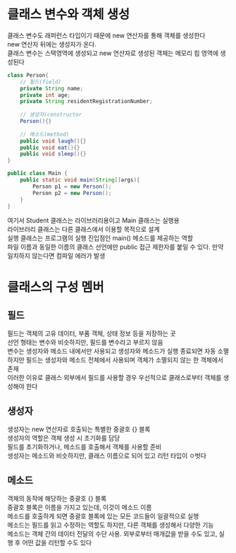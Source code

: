 # 클래스 변수와 객체 생성  

클래스 변수도 래퍼런스 타입이기 때문에 new 연산자를 통해 객체를 생성한다  
new 연산자 뒤에는 생성자가 온다.  
클래스 변수는 스택영역에 생성되고 new 연산자로 생성된 객체는 메모리 힙 영역에 생성된다  

```java
class Person{
	// 필드(field)
	private String name;
	private int age;
	private String residentRegistrationNumber;
	
	// 생성자(constructor
	Person(){}
	
	// 메소드(method)
	public void laugh(){}
	public void eat(){}
	public void sleep(){}
}

public class Main {
	public static void main(String[]args){
		Person p1 = new Person();
		Person p2 = new Person();
	}
}
```

여기서 Student 클래스는 라이브러리용이고 Main 클래스는 실행용  
라이브러리 클래스는 다른 클래스에서 이용할 목적으로 설계  
실행 클래스는 프로그램의 실행 진입점인 main() 메소드를 제공하는 역할  
파일 이름과 동일한 이름의 클래스 선언에만 public 접근 제한자를 붙일 수 있다. 만약 일치하지 않는다면 컴파일 에러가 발생  

# 클래스의 구성 멤버  

## 필드  
필드는 객체의 고유 데이터, 부품 객체, 상태 정보 등을 저장하는 곳  
선언 형태는 변수와 비슷하지만, 필드를 변수라고 부르지 않음  
변수는 생성자와 메소드 내에서만 사용되고 생성자와 메소드가 실행 종료되면 자동 소멸  
하지만 필드는 생성자와 메소드 전체에서 사용되며 객체가 소멸되지 않는 한 객체에서 존재  
이러한 이유로 클래스 외부에서 필드를 사용할 경우 우선적으로 클래스로부터 객체를 생성해야 한다  

## 생성자  
생성자는 new 연산자로 호출되는 특별한 중괄호 {} 블록  
생성자의 역할은 객체 생성 시 초기화를 담당  
필드를 초기화하거나, 메소드를 호출해서 객체를 사용할 준비  
생성자는 메소드와 비슷하지만, 클래스 이름으로 되어 있고 리턴 타입이 ㅇ벗다  

## 메소드  
객체의 동작에 해당하는 중괄호 {} 블록  
중괄호 블록은 이름을 가지고 있는데, 이것이 메소드 이름  
메소드를 호출하게 되면 중괄호 블록에 있는 모든 코드들이 일괄적으로 실행  
메소드는 필드를 읽고 수정하는 역할도 하지만, 다른 객체를 생성해서 다양한 기능  
메소드는 객체 간의 데이터 전달의 수단 사용. 외부로부터 매개값을 받을 수도 있고, 실행 후 어떤 값을 리턴할 수도 있다  
